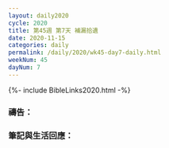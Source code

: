 ```yaml
---
layout: daily2020
cycle: 2020
title: 第45週 第7天 補漏拾遺
date: 2020-11-15
categories: daily
permalink: /daily/2020/wk45-day7-daily.html
weekNum: 45
dayNum: 7
---
```


{%- include BibleLinks2020.html -%}

### 禱告：

### 筆記與生活回應：
